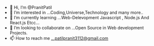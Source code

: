 - 👋 Hi, I’m @PranitPatil
- 👀 I’m interested in ...Coding,Universe,Technology and many more..
- 🌱 I’m currently learning ...Web-Delevopment Javascript , Node.js And React.js Etcc... 
- 💞️ I’m looking to collaborate on ...Open Source in Web development Projects.
- 📫 How to reach me ...patilpranit3112@gmail.com 

<!---
Pranit03/Pranit03 is a ✨ special ✨ repository because its `README.md` (this file) appears on your GitHub profile.
You can click the Preview link to take a look at your changes.
--->
